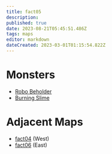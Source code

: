 ```yaml
---
title: fact05
description: 
published: true
date: 2023-08-21T05:45:51.486Z
tags: maps
editor: markdown
dateCreated: 2023-03-01T01:15:54.822Z
---
```


# Monsters
 * [Robo Beholder](/monsters/robo-beholder)
 * [Burning Slime](/monsters/burning-slime)

# Adjacent Maps
 * [fact04](/maps/fact04) (West)
 * [fact06](/maps/fact06) (East)
